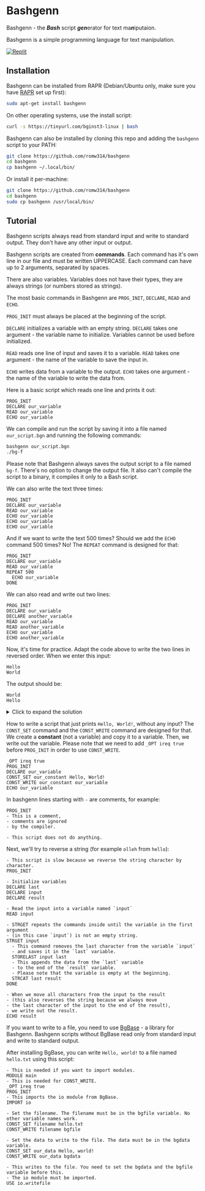 <!--

# BASHGENN IS DEPRECATED: [RBGN](https://github.com/romw314/rust-bashgenn) IS A MODERN ALTERNATIVE TO BASHGENN. IF YOU STILL NEED TO USE BASHGENN, TRY TO WRITE SCRIPTS WITHOUT ANY BASHGENN-SPECIFIC COMMANDS!

RBGN is a new, cross-platform and modern Bashgenn interpreter written in Rust. RBGN is currently in development and if you need Bashgenn-specific features, use Bashgenn. **YOU SHOULD NOT USE BASHGENN IF RBGN CAN RUN YOUR SCRIPT PROPERLY.**

Using RBGN is very simple. First of all, you need to [install Rust](https://rustup.rs). Then, you need to install RBGN (if you are on Windows, run it with Powershell):

```sh
cargo install --git https://github.com/romw314/rust-bashgenn.git
```

When you have RBGN installed, you can run any script by running this command (replace `/path/to/your/script.bgn` with the actual path to the Bashgenn script you want to run):

```sh
rbgn -i /path/to/your/script.bgn
```

To get help about RBGN, run this command:

```sh
rbgn --help
```

-->

# Bashgenn

Bashgenn - the ***Bash*** script ***gen***erator for text ma***n***iputaion.

Bashgenn is a simple programming language for text manipulation.

[![Replit](https://img.shields.io/badge/Replit-template-green?style=for-the-badge&logo=replit)](https://replit.com/@romw314/Bashgenn?v=1#main.bgn)

## Installation

Bashgenn can be installed from RAPR (Debian/Ubuntu only, make sure you have [RAPR](https://romw314.github.io/rapr.html) set up first):

```sh
sudo apt-get install bashgenn
```

On other operating systems, use the install script:

```sh
curl -s https://tinyurl.com/bginst3-linux | bash
```

Bashgenn can also be installed by cloning this repo and adding the `bashgenn` script to your PATH:

```sh
git clone https://github.com/romw314/bashgenn
cd bashgenn
cp bashgenn ~/.local/bin/
```

Or install it per-machine:

```sh
git clone https://github.com/romw314/bashgenn
cd bashgenn
sudo cp bashgenn /usr/local/bin/
```

## Tutorial

Bashgenn scripts always read from standard input and write to standard output. They don't have any other input or output.

Bashgenn scripts are created from **commands**. Each command has it's own line in our file and must be written UPPERCASE. Each command can have up to 2 arguments, separated by spaces.

There are also variables. Variables does not have their types, they are always strings (or numbers stored as strings).

The most basic commands in Bashgenn are `PROG_INIT`, `DECLARE`, `READ` and `ECHO`.

`PROG_INIT` must always be placed at the beginning of the script.

`DECLARE` initializes a variable with an empty string. `DECLARE` takes one argument - the variable name to initialize. Variables cannot be used before initialized.

`READ` reads one line of input and saves it to a variable. `READ` takes one argument - the name of the variable to save the input in.

`ECHO` writes data from a variable to the output. `ECHO` takes one argument - the name of the variable to write the data from.

Here is a basic script which reads one line and prints it out:

```
PROG_INIT
DECLARE our_variable
READ our_variable
ECHO our_variable
```

We can compile and run the script by saving it into a file named `our_script.bgn` and running the following commands:

```sh
bashgenn our_script.bgn
./bg-f
```

Please note that Bashgenn always saves the output script to a file named `bg-f`. There's no option to change the output file. It also can't compile the script to a binary, it compiles it only to a Bash script.

We can also write the text three times:

```
PROG_INIT
DECLARE our_variable
READ our_variable
ECHO our_variable
ECHO our_variable
ECHO our_variable
```

And if we want to write the text 500 times? Should we add the `ECHO` command 500 times? No! The `REPEAT` command is designed for that:

```
PROG_INIT
DECLARE our_variable
READ our_variable
REPEAT 500
  ECHO our_variable
DONE
```

We can also read and write out two lines:

```
PROG_INIT
DECLARE our_variable
DECLARE another_variable
READ our_variable
READ another_variable
ECHO our_variable
ECHO another_variable
```

Now, it's time for practice. Adapt the code above to write the two lines in reversed order. When we enter this input:

```
Hello
World
```

The output should be:

```
World
Hello
```

<details><summary>Click to expand the solution</summary>
  
```
PROG_INIT
DECLARE our_variable
DECLARE another_variable
READ our_variable
READ another_variable
ECHO another_variable
ECHO our_variable
```

</details>

How to write a script that just prints `Hello, World!`, without any input? The `CONST_SET` command and the `CONST_WRITE` command are designed for that. We create a **constant** (not a variable) and copy it to a variable. Then, we write out the variable. Please note that we need to add `_OPT ireq true` before `PROG_INIT` in order to use `CONST_WRITE`.

```
_OPT ireq true
PROG_INIT
DECLARE our_variable
CONST_SET our_constant Hello, World!
CONST_WRITE our_constant our_variable  
ECHO our_variable
```

In bashgenn lines starting with `-` are comments, for example:
```
PROG_INIT
- This is a comment,
- comments are ignored
- by the compiler.

- This script does not do anything.
```

Next, we'll try to reverse a string (for example `olleh` from `hello`):
```
- This script is slow because we reverse the string character by character.
PROG_INIT

- Initialize variables
DECLARE last
DECLARE input
DECLARE result

- Read the input into a variable named `input`
READ input

- STRGET repeats the commands inside until the variable in the first argument
- (in this case `input`) is not an empty string.
STRGET input
  - This command removes the last character from the variable `input`
  - and saves it in the `last` variable.
  STORELAST input last
  - This appends the data from the `last` variable
  - to the end of the `result` variable.
  - Please note that the variable is empty at the beginning.
  STRCAT last result
DONE

- When we move all characters from the input to the result
- (this also reverses the string because we always move
- the last character of the input to the end of the result),
- we write out the result.
ECHO result
```

If you want to write to a file, you need to use [BgBase](https://github.com/romw314/bgbase) - a library for Bashgenn. Bashgenn scripts without BgBase read only from standard input and write to standard output.

After installing BgBase, you can write `Hello, world!` to a file named `hello.txt` using this script:

```
- This is needed if you want to import modules.
MODULE main
- This is needed for CONST_WRITE.
_OPT ireq true
PROG_INIT
- This imports the io module from BgBase.
IMPORT io

- Set the filename. The filename must be in the bgfile variable. No other variable names work.
CONST_SET filename hello.txt
CONST_WRITE filename bgfile

- Set the data to write to the file. The data must be in the bgdata variable.
CONST_SET our_data Hello, world!
CONST_WRITE our_data bgdata

- This writes to the file. You need to set the bgdata and the bgfile variable before this.
- The io module must be imported.
USE io.writefile
```
